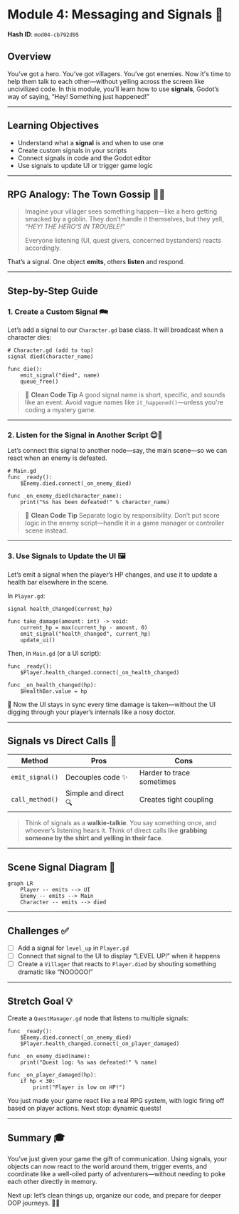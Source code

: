 # Module 4: Messaging and Signals 📱

**Hash ID**: `mod04-cb792d95`

## Overview

You’ve got a hero. You’ve got villagers. You’ve got enemies. Now it's time to help them talk to each other—without yelling across the screen like uncivilized code. In this module, you’ll learn how to use **signals**, Godot’s way of saying, “Hey! Something just happened!”

---

## Learning Objectives

- Understand what a **signal** is and when to use one
- Create custom signals in your scripts
- Connect signals in code and the Godot editor
- Use signals to update UI or trigger game logic

---

## RPG Analogy: The Town Gossip 🥜📣

> Imagine your villager sees something happen—like a hero getting smacked by a goblin. They don’t handle it themselves, but they yell,
> _“HEY! THE HERO’S IN TROUBLE!”_
>
> Everyone listening (UI, quest givers, concerned bystanders) reacts accordingly.

That’s a signal. One object **emits**, others **listen** and respond.

---

## Step-by-Step Guide

### 1. Create a Custom Signal 🗪

Let’s add a signal to our `Character.gd` base class. It will broadcast when a character dies:

```gdscript
# Character.gd (add to top)
signal died(character_name)

func die():
    emit_signal("died", name)
    queue_free()
```

> 🦼 **Clean Code Tip**
> A good signal name is short, specific, and sounds like an event. Avoid vague names like `it_happened()`—unless you're coding a mystery game.

---

### 2. Listen for the Signal in Another Script 😊👃

Let’s connect this signal to another node—say, the main scene—so we can react when an enemy is defeated.

```gdscript
# Main.gd
func _ready():
    $Enemy.died.connect(_on_enemy_died)

func _on_enemy_died(character_name):
    print("%s has been defeated!" % character_name)
```

> 🦼 **Clean Code Tip**
> Separate logic by responsibility. Don’t put score logic in the enemy script—handle it in a game manager or controller scene instead.

---

### 3. Use Signals to Update the UI 🖼️

Let’s emit a signal when the player’s HP changes, and use it to update a health bar elsewhere in the scene.

In `Player.gd`:

```gdscript
signal health_changed(current_hp)

func take_damage(amount: int) -> void:
    current_hp = max(current_hp - amount, 0)
    emit_signal("health_changed", current_hp)
    update_ui()
```

Then, in `Main.gd` (or a UI script):

```gdscript
func _ready():
    $Player.health_changed.connect(_on_health_changed)

func _on_health_changed(hp):
    $HealthBar.value = hp
```

🎉 Now the UI stays in sync every time damage is taken—without the UI digging through your player’s internals like a nosy doctor.

---

## Signals vs Direct Calls 🤔

| Method          | Pros                 | Cons                      |
| --------------- | -------------------- | ------------------------- |
| `emit_signal()` | Decouples code ✨    | Harder to trace sometimes |
| `call_method()` | Simple and direct 🔍 | Creates tight coupling    |

> Think of signals as a **walkie-talkie**. You say something once, and whoever’s listening hears it.
> Think of direct calls like **grabbing someone by the shirt and yelling in their face**.

---

## Scene Signal Diagram 📱

```mermaid
graph LR
    Player -- emits --> UI
    Enemy -- emits --> Main
    Character -- emits --> died
```

---

## Challenges ✅

- [ ] Add a signal for `level_up` in `Player.gd`
- [ ] Connect that signal to the UI to display “LEVEL UP!” when it happens
- [ ] Create a `Villager` that reacts to `Player.died` by shouting something dramatic like “NOOOOO!”

---

## Stretch Goal 💡

Create a `QuestManager.gd` node that listens to multiple signals:

```gdscript
func _ready():
    $Enemy.died.connect(_on_enemy_died)
    $Player.health_changed.connect(_on_player_damaged)

func _on_enemy_died(name):
    print("Quest log: %s was defeated!" % name)

func _on_player_damaged(hp):
    if hp < 30:
        print("Player is low on HP!")
```

You just made your game react like a real RPG system, with logic firing off based on player actions. Next stop: dynamic quests!

---

## Summary 🎓

You’ve just given your game the gift of communication. Using signals, your objects can now react to the world around them, trigger events, and coordinate like a well-oiled party of adventurers—without needing to poke each other directly in memory.

Next up: let’s clean things up, organize our code, and prepare for deeper OOP journeys. 🦼🧠
